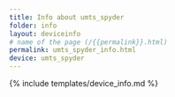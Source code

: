 ```yaml
---
title: Info about umts_spyder
folder: info
layout: deviceinfo
# name of the page (/{{permalink}}.html)
permalink: umts_spyder_info.html
device: umts_spyder
---
```

{% include templates/device_info.md %}
